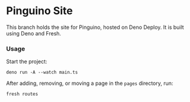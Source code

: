 # Pinguino Site

This branch holds the site for Pinguino, hosted on Deno Deploy. It is built using Deno and Fresh.

### Usage

Start the project:

```
deno run -A --watch main.ts
```

After adding, removing, or moving a page in the `pages` directory, run:

```
fresh routes
```
